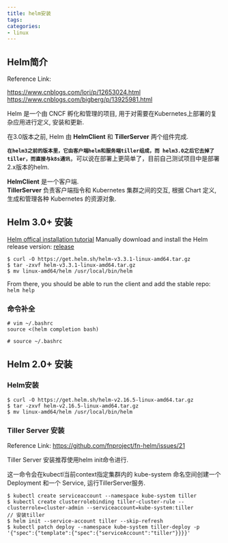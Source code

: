```yaml
---
title: helm安装
tags:
categories:
- linux
---
```


## **Helm简介**

Reference Link:

https://www.cnblogs.com/lori/p/12653024.html
https://www.cnblogs.com/bigberg/p/13925981.html

Helm 是一个由 CNCF 孵化和管理的项目, 用于对需要在Kubernetes上部署的复杂应用进行定义, 安装和更新.  

在3.0版本之前, Helm 由 **HelmClient** 和 **TillerServer** 两个组件完成.

**`在helm3之前的版本里，它由客户端helm和服务端tiller组成，而 helm3.0之后它去掉了tiller，而直接与k8s通讯`**，可以说在部署上更简单了，目前自己测试项目中是部署2.x版本的helm.

**HelmClient** 是一个客户端.  
**TillerServer** 负责客户端指令和 Kubernetes 集群之间的交互, 根据 Chart 定义, 生成和管理各种 Kubernetes 的资源对象.  

## **Helm 3.0+ 安装**

[Helm offical installation tutorial](https://helm.sh/docs/intro/install/)
Manually download and install the Helm release version: [release](https://github.com/helm/helm/releases)

	$ curl -O https://get.helm.sh/helm-v3.3.1-linux-amd64.tar.gz
	$ tar -zxvf helm-v3.3.1-linux-amd64.tar.gz
	$ mv linux-amd64/helm /usr/local/bin/helm

From there, you should be able to run the client and add the stable repo: `helm help`

### **命令补全**

	# vim ~/.bashrc
	source <(helm completion bash)
	
	# source ~/.bashrc

## **Helm 2.0+ 安装**

### **Helm安装**

	$ curl -O https://get.helm.sh/helm-v2.16.5-linux-amd64.tar.gz
	$ tar -zxvf helm-v2.16.5-linux-amd64.tar.gz
	$ mv linux-amd64/helm /usr/local/bin/helm

### **Tiller Server 安装**
Reference Link: https://github.com/fnproject/fn-helm/issues/21

Tiller Server 安装推荐使用helm init命令进行.  

这一命令会在kubectl当前context指定集群内的 kube-system 命名空间创建一个 Deployment 和一个 Service, 运行TillerServer服务.  

	$ kubectl create serviceaccount --namespace kube-system tiller
	$ kubectl create clusterrolebinding tiller-cluster-rule --clusterrole=cluster-admin --serviceaccount=kube-system:tiller
	// 安装tiller
	$ helm init --service-account tiller --skip-refresh
	$ kubectl patch deploy --namespace kube-system tiller-deploy -p '{"spec":{"template":{"spec":{"serviceAccount":"tiller"}}}}'


